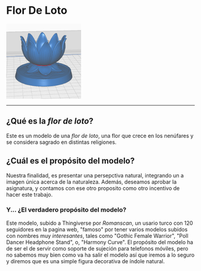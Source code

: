# Flor De Loto

<img src="Captura de pantalla 2025-10-14 085952.png" alt="Descripción de la imagen" width="200" height="200">

---
[]()

## ¿Qué es la *flor de loto*?
Este es un modelo de una *flor de loto*, una flor que crece en los nenúfares y se considera sagrado en distintas religiones.<br> 

## ¿Cuál es el propósito del modelo?
Nuestra finalidad, es presentar una persepctiva natural, integrando un a imagen única acerca de la naturaleza. Además, deseamos aprobar la asignatura, y contamos con ese otro proposito como otro incentivo de hacer este trabajo.

### Y... ¿El verdadero propósito del modelo?
Este modelo, subido a Thingiverse por *Romanscan*, un usario turco con 120 seguidores en la pagina web, "famoso" por tener varios modelos subidos con nombres muy *interesantes*, tales como "Gothic Female Warrior", "Poll Dancer Headphone Stand", o, "Harmony Curve". El propósito del modelo ha de ser el de servir como soporte de sujeción para telefonos móviles, pero no sabemos muy bien como va ha salir el modelo así que iremos a lo seguro y diremos que es una simple figura decorativa de índole natural.





